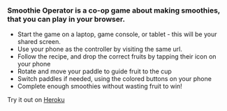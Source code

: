 ### Smoothie Operator is a co-op game about making smoothies, that you can play in your browser.
- Start the game on a laptop, game console, or tablet - this will be your shared screen.
- Use your phone as the controller by visiting the same url.
- Follow the recipe, and drop the correct fruits by tapping their icon on your phone
- Rotate and move your paddle to guide fruit to the cup
- Switch paddles if needed, using the colored buttons on your phone
- Complete enough smoothies without wasting fruit to win!

Try it out on [Heroku](https://torch-nko-17.herokuapp.com/game)
